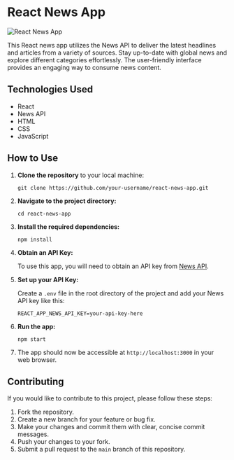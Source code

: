 # React News App

![React News App](app-screenshot.png)

This React news app utilizes the News API to deliver the latest headlines and articles from a variety of sources. Stay up-to-date with global news and explore different categories effortlessly. The user-friendly interface provides an engaging way to consume news content.

## Technologies Used

- React
- News API
- HTML
- CSS
- JavaScript

## How to Use

1. **Clone the repository** to your local machine:

    ```shell
    git clone https://github.com/your-username/react-news-app.git
    ```

2. **Navigate to the project directory:**

    ```shell
    cd react-news-app
    ```

3. **Install the required dependencies:**

    ```shell
    npm install
    ```

4. **Obtain an API Key:**

    To use this app, you will need to obtain an API key from [News API](https://newsapi.org/). 

5. **Set up your API Key:**

    Create a `.env` file in the root directory of the project and add your News API key like this:

    ```env
    REACT_APP_NEWS_API_KEY=your-api-key-here
    ```

6. **Run the app:**

    ```shell
    npm start
    ```

7. The app should now be accessible at `http://localhost:3000` in your web browser.

## Contributing

If you would like to contribute to this project, please follow these steps:

1. Fork the repository.
2. Create a new branch for your feature or bug fix.
3. Make your changes and commit them with clear, concise commit messages.
4. Push your changes to your fork.
5. Submit a pull request to the `main` branch of this repository.

